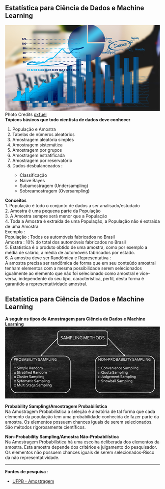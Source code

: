 <h2>Estatística para Ciência de Dados e Machine Learning</h2>
<p><img src="/3-img/statistcsdatascience0.jpg"><br>
Photo Credits <a href="https://www.pxfuel.com/en/free-photo-oehae">pxfuel</a><br>
<strong>Tópicos básicos que todo cientista de dados deve conhecer</strong>
<ol>
    <li>População e Amostra</li>
    <li>Tabelas de números aleatórios</li>
    <li>Amostragem aleatória simples</li>
    <li>Amostragem sistemática</li>
    <li>Amostragem por grupos</li>
    <li>Amostragem estratificada</li>
    <li>Amostragem por reservatório</li>
    <li>Dados desbalanceados :</li>
    <ul>
        <li>Classificação</li>
        <li>Naive Bayes</li>
        <li>Subamostragem (Undersampling)</li>
        <li>Sobreamostragem (Oversampling)</li>
    </ul>
</ol>
</p>
<p><strong>Conceitos</strong><br>
1. População é todo o conjunto de dados a ser analisado/estudado<br>
2. Amostra é uma pequena parte da População<br>
3. A Amostra sempre será menor que a População<br>
4. Toda a Amostra é extraída de uma População, a População não é extraida de uma Amostra<br>
Exemplo :<br>
População : Todos os automóveis fabricados no Brasil<br>
Amostra : 10% do total dos automóveis fabricados no Brasil<br>
5. Estatística é o produto obtido de uma amostra, como por exemplo a média de salário, a média de automóveis fabricados por estado.<br>
6. A amostra deve ser Randômica e Representativa :<br>
A amostra precisa ser randômica de forma que em seu conteúdo amostral tenham elementos com a mesma possibilidade serem selecionados igualmente ao elemento que não foi selecionado como amostral e vice-versa, independente do seu tipo, característica, perfil, desta forma é garantido a representatividade amostral.</p>

<h2>Estatística para Ciência de Dados e Machine Learning</h2>
<p><strong>A seguir os tipos de Amostragem para Ciência de Dados e Machine Learning</strong><br>
<img src="/3-img/samplingmethods.jpg"></p>
<p><strong>Probability Sampling/Amostragem Probabilística</strong><br>
Na Amostragem Probabilística a seleção é aleatória de tal forma que cada elemento da população tem uma probabilidade conhecida de fazer parte da amostra. Os elementos possuem chances iguais de serem selecionados. São métodos rigorosamente científicos.</p>

<p><strong>Non-Probability Sampling/Amostra Não-Probabilística</strong><br>
Na Amostragem Probabilística há uma escolha deliberada dos elementos da amostra. Esta amostra depende dos critérios e julgamento do pesquisador. Os elementos não possuem chances iguais de serem selecionados-Risco da não representatividade.
</p>
<hr>
<p><strong>Fontes de pesquisa</strong> :<br>
<ul>
 <li><a href="http://www.de.ufpb.br/~luiz/Adm/Aula9.pdf">UFPB - Amostragem</a></li>
</ul>
</p>
